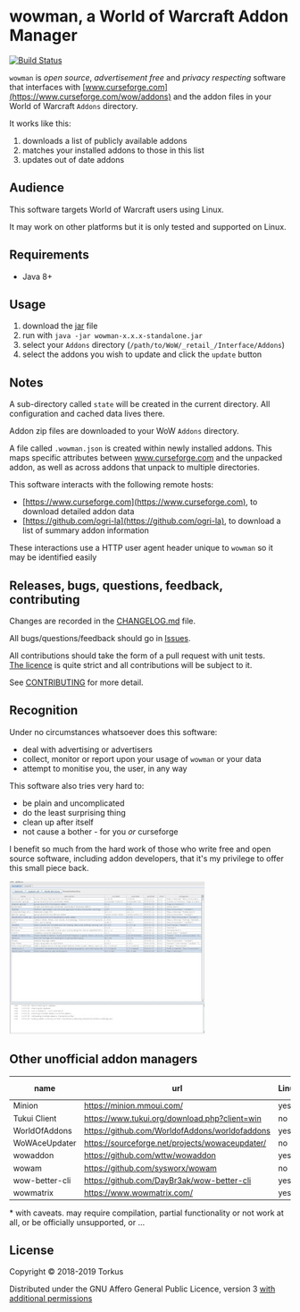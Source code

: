 # wowman, a World of Warcraft Addon Manager

[![Build Status](https://travis-ci.org/ogri-la/wowman.svg?branch=master)](https://travis-ci.org/ogri-la/wowman)

`wowman` is *open source*, *advertisement free* and *privacy respecting* software that interfaces with 
[www.curseforge.com](https://www.curseforge.com/wow/addons) and the addon files in your World of Warcraft `Addons` 
directory.

It works like this:

1. downloads a list of publicly available addons
2. matches your installed addons to those in this list
3. updates out of date addons

## Audience

This software targets World of Warcraft users using Linux.

It may work on other platforms but it is only tested and supported on Linux.

## Requirements

* Java 8+

## Usage

1. download the [jar](https://github.com/ogri-la/wowman/releases/download/0.3.1/wowman-0.3.1-standalone.jar) file
2. run with `java -jar wowman-x.x.x-standalone.jar`
3. select your `Addons` directory (`/path/to/WoW/_retail_/Interface/Addons`)
4. select the addons you wish to update and click the `update` button

## Notes

A sub-directory called `state` will be created in the current directory. All configuration and cached data lives there.

Addon zip files are downloaded to your WoW `Addons` directory.

A file called `.wowman.json` is created within newly installed addons. This maps specific attributes between 
www.curseforge.com and the unpacked addon, as well as across addons that unpack to multiple directories.

This software interacts with the following remote hosts:

* [https://www.curseforge.com](https://www.curseforge.com), to download detailed addon data
* [https://github.com/ogri-la](https://github.com/ogri-la), to download a list of summary addon information

These interactions use a HTTP user agent header unique to `wowman` so it may be identified easily

## Releases, bugs, questions, feedback, contributing

Changes are recorded in the [CHANGELOG.md](CHANGELOG.md) file.

All bugs/questions/feedback should go in [Issues](https://github.com/ogri-la/wowman/issues).

All contributions should take the form of a pull request with unit tests.  
[The licence](LICENCE.txt) is quite strict and all contributions will be subject to it.

See [CONTRIBUTING](CONTRIBUTING.md) for more detail.

## Recognition

Under no circumstances whatsoever does this software:

* deal with advertising or advertisers
* collect, monitor or report upon your usage of `wowman` or your data
* attempt to monitise you, the user, in any way

This software also tries very hard to:

* be plain and uncomplicated
* do the least surprising thing
* clean up after itself
* not cause a bother - for you *or* curseforge

I benefit so much from the hard work of those who write free and open source software, including addon developers, 
that it's my privilege to offer this small piece back.

[![wowman version 0.3.0](screenshot-0.3.0-thumbnail.jpg)](screenshot-0.3.0.png?raw=true)

## Other unofficial addon managers

| name           | url                                             | Linux | Mac  | Windows | maintained? | f/oss? | source available? | 
|----------------|-------------------------------------------------|-------|------|---------|-------------|--------|-------------------| 
| Minion         | https://minion.mmoui.com/                       | yes*  | yes  | yes     | yes         | no     | no                | 
| Tukui Client   | https://www.tukui.org/download.php?client=win   | no    | no   | yes     | yes         | no     | no                | 
| WorldOfAddons  | https://github.com/WorldofAddons/worldofaddons  | yes*  | yes* | yes     | yes         | yes    | yes               | 
| WoWAceUpdater  | https://sourceforge.net/projects/wowaceupdater/ | no    | no   | yes     | no          | yes    | yes               | 
| wowaddon       | https://github.com/wttw/wowaddon                | yes   | yes  | yes     | no          | yes    | yes               | 
| wowam          | https://github.com/sysworx/wowam                | no    | yes  | yes     | no          | no     | yes               | 
| wow-better-cli | https://github.com/DayBr3ak/wow-better-cli      | yes*  | yes* | yes*    | no          | yes    | yes               | 
| wowmatrix      | https://www.wowmatrix.com/                      | yes   | yes  | yes     | yes         | no     | no                | 

\* with caveats. may require compilation, partial functionality or not work at all, or be officially unsupported, or ...

## License

Copyright © 2018-2019 Torkus

Distributed under the GNU Affero General Public Licence, version 3 [with additional permissions](LICENCE.txt#L665)
